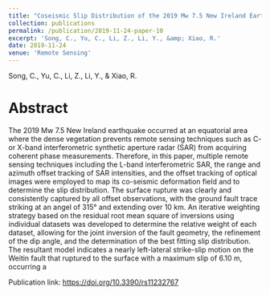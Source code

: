 ```yaml
---
title: "Coseismic Slip Distribution of the 2019 Mw 7.5 New Ireland Earthquake from the Integration of Multiple Remote Sensing Techniques"
collection: publications
permalink: /publication/2019-11-24-paper-10
excerpt: 'Song, C., Yu, C., Li, Z., Li, Y., &amp; Xiao, R.'
date: 2019-11-24
venue: 'Remote Sensing'
---
```

Song, C., Yu, C., Li, Z., Li, Y., &amp; Xiao, R.

Abstract
=====
The 2019 Mw 7.5 New Ireland earthquake occurred at an equatorial area where the dense vegetation prevents remote sensing techniques such as C- or X-band interferometric synthetic aperture radar (SAR) from acquiring coherent phase measurements. Therefore, in this paper, multiple remote sensing techniques including the L-band interferometric SAR, the range and azimuth offset tracking of SAR intensities, and the offset tracking of optical images were employed to map its co-seismic deformation field and to determine the slip distribution. The surface rupture was clearly and consistently captured by all offset observations, with the ground fault trace striking at an angel of 315° and extending over 10 km. An iterative weighting strategy based on the residual root mean square of inversions using individual datasets was developed to determine the relative weight of each dataset, allowing for the joint inversion of the fault geometry, the refinement of the dip angle, and the determination of the best fitting slip distribution. The resultant model indicates a nearly left-lateral strike-slip motion on the Weitin fault that ruptured to the surface with a maximum slip of 6.10 m, occurring a  

Publication link: https://doi.org/10.3390/rs11232767
